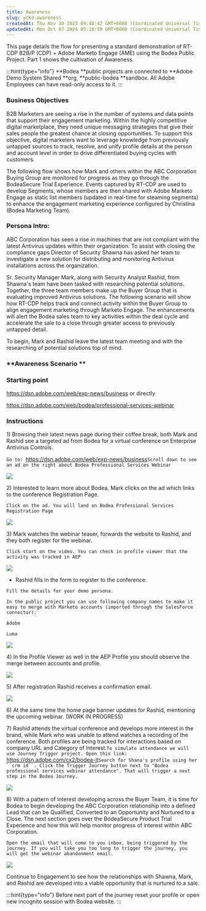 ```yaml
---
title: Awareness
slug: yCKd-awareness
createdAt: Thu Nov 30 2023 09:48:42 GMT+0000 (Coordinated Universal Time)
updatedAt: Mon Oct 07 2024 05:18:59 GMT+0000 (Coordinated Universal Time)
---
```


This page details the flow for presenting a standard demonstration of RT-CDP B2B/P (CDP) + Adobe Marketo Engage (AME) using the Bodea Public Project. Part 1 shows the cultivation of Awareness.

:::hint{type="info"}
**Bodea **public projects are connected to **Adobe Demo System Shared **org, **public-bodea **sandbox. All Adobe Employees can have read-only access to it.
:::

### **Business Objectives**

B2B Marketers are seeing a rise in the number of systems and data points that support their engagement marketing. Within the highly competitive digital marketplace, they need unique messaging strategies that give their sales people the greatest chance at closing opportunities. To support this objective, digital marketers want to leverage knowledge from previously untapped sources to track, resolve, and unify profile details at the person and account level in order to drive differentiated buying cycles with customers.

The following flow shows how Mark and others within the ABC Corporation Buying Group are monitored for progress as they go through the BodeaSecure Trial Experience. Events captured by RT-CDP are used to develop Segments, whose members are then shared with Adobe Marketo Engage as static list members (updated in real-time for steaming segments) to enhance the engagement marketing experience configured by Christina (Bodea Marketing Team).

### **Persona Intro:**

ABC Corporation has seen a rise in machines that are not compliant with the latest Antivirus updates within their organization. To assist with closing the compliance gaps Director of Security Shawna has asked her team to investigate a new solution for distributing and monitoring Antivirus installations across the organization.

Sr. Security Manager Mark, along with Security Analyst Rashid, from Shawna's team have been tasked with researching potential solutions. Together, the three team members make up the Buyer Group that is evaluating improved Antivirus solutions. The following scenario will show how RT-CDP helps track and connect activity within the Buyer Group to align engagement marketing through Marketo Engage. The enhancements will alert the Bodea sales team to key activities within the deal cycle and accelerate the sale to a close through greater access to previously untapped detail.

To begin, Mark and Rashid leave the latest team meeting and with the researching of potential solutions top of mind.

### **Awareness Scenario **

### **Starting point**

<https://dsn.adobe.com/web/exp-news/business> or directly&#x20;

<https://dsn.adobe.com/web/bodea/professional-services-webinar>

### **Instructions**

1\) Browsing their latest news page during their coffee break, both Mark and Rashid see a targeted ad from Bodea for a virtual conference on Enterprise Antivirus Controls.&#x20;

`Go to: `<https://dsn.adobe.com/web/exp-news/business>`Scroll down to see an ad on the right about Bodea Professional Services Webinar`

![](../../assets/RmU2_CJNqk273zUYxCkP5_image.png)

2\) Interested to learn more about Bodea, Mark clicks on the ad which links to the conference Registration Page. &#x20;

`Click on the ad. You will land on Bodea Professional Services Registration Page`

![](../../assets/mgXKMcyuiDt-1eY42tit4_image.png)

3\) Mark watches the webinar teaser, forwards the website to Rashid, and they both register for the webinar.&#x20;

`Click start on the video. You can check in profile viewer that the activity was tracked in AEP`

![](../../assets/ZGRaN_TF33H3Bqal9UDDX_image.png)

- Rashid fills in the form to register to the conference.&#x20;

`Fill the details for your demo persona. `

`In the public project you can use following company names to make it easy to merge with Marketo accounts (imported through the SalesForce connector): `

`Adobe `

`Luma`

![](../../assets/732JQ37PvO84kwrtZ5naN_image.png)

4\) In the Profile Viewer as well in the AEP Profile you should observe the merge between accounts and profile.

![](../../assets/C2JDZu830BlXZy6zg6VHW_image.png)

5\) After registration Rashid receives a confirmation email.

![](../../assets/q2q4YXTN0rr-GaGO13bBB_image.png)

6\) At the same time the home page banner updates for Rashid, mentioning the upcoming webinar. (WORK IN PROGRESS)

7\) Rashid attends the virtual conference and develops more interest in the brand, while Mark who was unable to attend watches a recording of the conference. Both profiles are being tracked for interactions based on company URL and Category of Interest.`To simulate attendance we will use Journey Trigger project. Open this link: `[<https://dsn.adobe.com/cx2/bodea-jt>](https://dsn.adobe.com/cx/bodea-jt)`Search for Shana's profile using her ``crm id``. Click the Trigger Journey button next to "Bodea professional services webinar attendance". That will trigger a next step in the Bodea Journey.`



![](../../assets/6liLfPlTB_in5z_reqBF0_image.png)

8\) With a pattern of interest developing across the Buyer Team, it is time for Bodea to begin developing the ABC Corporation relationship into a defined Lead that can be Qualified, Converted to an Opportunity and Nurtured to a Close. The next section goes over the BodeaSecure Product Trial Experience and how this will help monitor progress of interest within ABC Corporation.

`Open the email that will come to you inbox, being triggered by the journey. If you will take you too long to trigger the journey, you will get the webinar abandonment email.`

![](../../assets/DDyb6NznfsUnb1r7rP0HW_image.png)

Continue to Engagement to see how the relationships with Shawna, Mark, and Rashid are developed into a viable opportunity that is nurtured to a sale.

:::hint{type="info"}
Before next part of the journey reset your profile or open new incognito session with Bodea website.
:::

